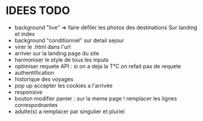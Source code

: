 # IDEES TODO

- background "live" => faire défiler les photos des destinations
Sur landing et index
- background "conditionnel" sur detail sejour
- virer le .html dans l'url
- arriver sur la landing page du site
- harmoniser le style de tous les inputs
- optimiser requete API : si on a deja la T°C on refait pas de requete
- authentification
- historique des voyages
- pop up accepter les cookies a l'arrivée
- responsive
- bouton modifier panier : sur la meme page ! remplacer les lignes correspodnantes
- adulte(s) a remplacer par singulier et pluriel